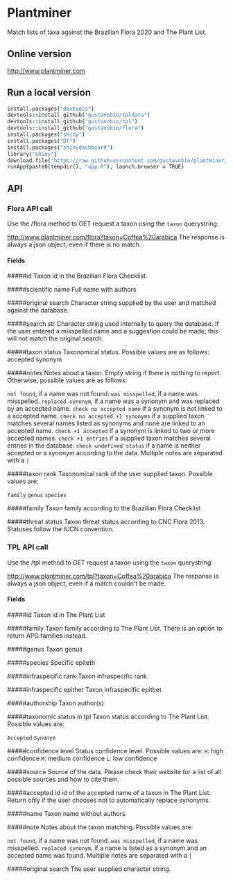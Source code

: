 # Plantminer
Match lists of taxa against the Brazilian Flora 2020 and The Plant List.

## Online version
http://www.plantminer.com

## Run a local version
```coffee
install.packages("devtools")
devtools::install_github("gustavobio/tpldata")
devtools::install_github("gustavobio/tpl")
devtools::install_github("gustavobio/flora")
install.packages("shiny")
install.packages("DT")
install.packages("shinydashboard")
library("shiny")
download.file("https://raw.githubusercontent.com/gustavobio/plantminer/master/app.R", paste0(tempdir(), "app.R"))
runApp(paste0(tempdir(), "app.R"), launch.browser = TRUE)
```
## API

### Flora API call
Use the /flora method to GET request a taxon using the `taxon` querystring:

http://www.plantminer.com/flora?taxon=Coffea%20arabica
The response is always a json object, even if there is no match.

#### Fields

#####id
Taxon id in the Brazilian Flora Checklist.

#####scientific name
Full name with authors

#####original search
Character string supplied by the user and matched against the database.

#####search str
Character string used internally to query the database. If the user entered a misspelled name and a suggestion could be made, this will not match the original search.

#####taxon status
Taxonomical status. Possible values are as follows:
accepted
synonym

#####notes
Notes about a taxon. Empty string if there is nothing to report. Otherwise, possible values are as follows:

`not found`, if a name was not found.
`was misspelled`, if a name was misspelled.
`replaced synonym`, if a name was a synonym and was replaced by an accepted name.
`check no accepted name` if a synonym is not linked to a accepted name.
`check no accepted +1 synonyms` if a supplied taxon matches several names listed as synonyms and none are linked to an accepted name.
`check +1 accepted` if a synonym is linked to two or more accepted names.
`check +1 entries` if a supplied taxon matches several entries in the database.
`check undefined status` if a name is neither accepted or a synonym according to the data.
Multiple notes are separated with a `|`

#####taxon rank
Taxonomical rank of the user supplied taxon. Possible values are:

`family`
`genus`
`species`

#####family
Taxon family according to the Brazilian Flora Checklist

#####threat status
Taxon threat status according to CNC Flora 2013. Statuses follow the IUCN convention.

### TPL API call
Use the /tpl method to GET request a taxon using the `taxon` querystring:

http://www.plantminer.com/tpl?taxon=Coffea%20arabica
The response is always a json object, even if a match couldn't be made.

#### Fields
#####id
Taxon id in The Plant List

#####family
Taxon family according to The Plant List. There is an option to return APG families instead.

#####genus
Taxon genus

#####species
Specific epiteth

#####infraspecific rank
Taxon infraspecific rank

#####infraspecific epithet
Taxon infraspecific epithet

#####authorship
Taxon author(s)

#####taxonomic status in tpl
Taxon status according to The Plant List. Possible values are:

`Accepted`
`Synonym`

#####confidence level
Status confidence level. Possible values are:
`H`: high confidence
`M`: medium confidence
`L`: low confidence

#####source
Source of the data. Please check their website for a list of all possible sources and how to cite them.

#####accepted id
id of the accepted name of a taxon in The Plant List. Return only if the user chooses not to automatically replace synonyms.

#####name
Taxon name without authors.

#####note
Notes about the taxon matching. Possible values are:

`not found`, if a name was not found.
`was misspelled`, if a name was misspelled.
`replaced synonym`, if a name is listed as a synonym and an accepted name was found.
Multiple notes are separated with a `|`

#####original search
The user supplied character string.
